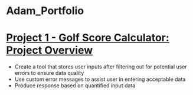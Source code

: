 # Adam_Portfolio

# [Project 1 - Golf Score Calculator: Project Overview](https://ahall11.github.io/Adam_Portfolio/)
* Create a tool that stores user inputs after filtering out for potential user errors to ensure data quality
* Use custom error messages to assist user in entering acceptable data
* Produce response based on quantified input data

